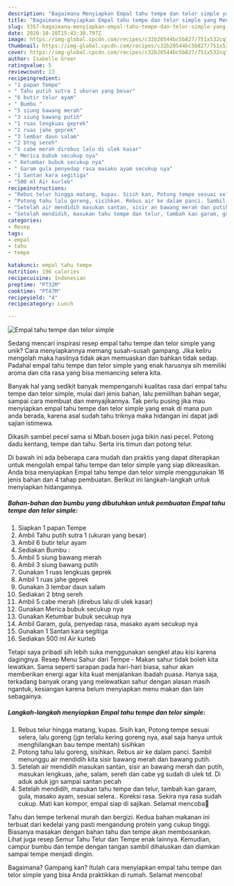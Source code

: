 ```yaml
---
description: "Bagaimana Menyiapkan Empal tahu tempe dan telor simple yang Menggugah Selera"
title: "Bagaimana Menyiapkan Empal tahu tempe dan telor simple yang Menggugah Selera"
slug: 3357-bagaimana-menyiapkan-empal-tahu-tempe-dan-telor-simple-yang-menggugah-selera
date: 2020-10-10T15:43:38.797Z
image: https://img-global.cpcdn.com/recipes/c32b20544bc5b827/751x532cq70/empal-tahu-tempe-dan-telor-simple-foto-resep-utama.jpg
thumbnail: https://img-global.cpcdn.com/recipes/c32b20544bc5b827/751x532cq70/empal-tahu-tempe-dan-telor-simple-foto-resep-utama.jpg
cover: https://img-global.cpcdn.com/recipes/c32b20544bc5b827/751x532cq70/empal-tahu-tempe-dan-telor-simple-foto-resep-utama.jpg
author: Isabelle Greer
ratingvalue: 5
reviewcount: 13
recipeingredient:
- "1 papan Tempe"
- " Tahu putih sutra 1 ukuran yang besar"
- "6 butir telur ayam"
- " Bumbu "
- "5 siung bawang merah"
- "3 siung bawang putih"
- "1 ruas lengkuas geprek"
- "1 ruas jahe geprek"
- "3 lembar daun salam"
- "2 btng sereh"
- "5 cabe merah direbus lalu di ulek kasar"
- " Merica bubuk secukup nya"
- " Ketumbar bubuk secukup nya"
- " Garam gula penyedap rasa masako ayam secukup nya"
- "1 Santan kara segitiga"
- "500 ml Air kurleb"
recipeinstructions:
- "Rebus telur hingga matang, kupas. Sisih kan, Potong tempe sesuai selera, lalu goreng (jgn terlalu kering goreng nya, asal saja hanya untuk menghilangkan bau tempe mentah) sisihkan"
- "Potong tahu lalu goreng, sisihkan. Rebus air ke dalam panci. Sambil menunggu air mendidih kita sisir bawang merah dan bawang putih."
- "Setelah air mendidih masukan santan, sisir an bawang merah dan putih, masukan lengkuas, jahe, salam, sereh dan cabe yg sudah di ulek td. Di aduk aduk jgn sampai santan pecah"
- "Setelah mendidih, masukan tahu tempe dan telur, tambah kan garam, gula, masako ayam, sesuai selera.. Koreksi rasa. Sekira nya rasa sudah cukup. Mati kan kompor, empal siap di sajikan. Selamat mencoba🤗"
categories:
- Resep
tags:
- empal
- tahu
- tempe

katakunci: empal tahu tempe 
nutrition: 196 calories
recipecuisine: Indonesian
preptime: "PT32M"
cooktime: "PT47M"
recipeyield: "4"
recipecategory: Lunch

---
```



![Empal tahu tempe dan telor simple](https://img-global.cpcdn.com/recipes/c32b20544bc5b827/751x532cq70/empal-tahu-tempe-dan-telor-simple-foto-resep-utama.jpg)

Sedang mencari inspirasi resep empal tahu tempe dan telor simple yang unik? Cara menyiapkannya memang susah-susah gampang. Jika keliru mengolah maka hasilnya tidak akan memuaskan dan bahkan tidak sedap. Padahal empal tahu tempe dan telor simple yang enak harusnya sih memiliki aroma dan cita rasa yang bisa memancing selera kita.

Banyak hal yang sedikit banyak mempengaruhi kualitas rasa dari empal tahu tempe dan telor simple, mulai dari jenis bahan, lalu pemilihan bahan segar, sampai cara membuat dan menyajikannya. Tak perlu pusing jika mau menyiapkan empal tahu tempe dan telor simple yang enak di mana pun anda berada, karena asal sudah tahu triknya maka hidangan ini dapat jadi sajian istimewa.

Dikasih sambel pecel sama si Mbah.bosen juga bikin nasi pecel. Potong dadu kentang, tempe dan tahu. Serta iris timun dan potong telur.


Di bawah ini ada beberapa cara mudah dan praktis yang dapat diterapkan untuk mengolah empal tahu tempe dan telor simple yang siap dikreasikan. Anda bisa menyiapkan Empal tahu tempe dan telor simple menggunakan 16 jenis bahan dan 4 tahap pembuatan. Berikut ini langkah-langkah untuk menyiapkan hidangannya.

<!--inarticleads1-->

##### Bahan-bahan dan bumbu yang dibutuhkan untuk pembuatan Empal tahu tempe dan telor simple:

1. Siapkan 1 papan Tempe
1. Ambil  Tahu putih sutra 1 (ukuran yang besar)
1. Ambil 6 butir telur ayam
1. Sediakan  Bumbu :
1. Ambil 5 siung bawang merah
1. Ambil 3 siung bawang putih
1. Gunakan 1 ruas lengkuas geprek
1. Ambil 1 ruas jahe geprek
1. Gunakan 3 lembar daun salam
1. Sediakan 2 btng sereh
1. Ambil 5 cabe merah (direbus lalu di ulek kasar)
1. Gunakan  Merica bubuk secukup nya
1. Gunakan  Ketumbar bubuk secukup nya
1. Ambil  Garam, gula, penyedap rasa, masako ayam secukup nya
1. Gunakan 1 Santan kara segitiga
1. Sediakan 500 ml Air kurleb


Tetapi saya pribadi sih lebih suka menggunakan sengkel atau kisi karena dagingnya. Resep Menu Sahur dari Tempe - Makan sahur tidak boleh kita lewatkan. Sama seperti sarapan pada hari-hari biasa, sahur akan memberikan energi agar kita kuat menjalankan ibadah puasa. Hanya saja, terkadang banyak orang yang melewatkan sahur dengan alasan masih ngantuk, kesiangan karena belum menyiapkan menu makan dan lain sebagainya. 

<!--inarticleads2-->

##### Langkah-langkah menyiapkan Empal tahu tempe dan telor simple:

1. Rebus telur hingga matang, kupas. Sisih kan, Potong tempe sesuai selera, lalu goreng (jgn terlalu kering goreng nya, asal saja hanya untuk menghilangkan bau tempe mentah) sisihkan
1. Potong tahu lalu goreng, sisihkan. Rebus air ke dalam panci. Sambil menunggu air mendidih kita sisir bawang merah dan bawang putih.
1. Setelah air mendidih masukan santan, sisir an bawang merah dan putih, masukan lengkuas, jahe, salam, sereh dan cabe yg sudah di ulek td. Di aduk aduk jgn sampai santan pecah
1. Setelah mendidih, masukan tahu tempe dan telur, tambah kan garam, gula, masako ayam, sesuai selera.. Koreksi rasa. Sekira nya rasa sudah cukup. Mati kan kompor, empal siap di sajikan. Selamat mencoba🤗


Tahu dan tempe terkenal murah dan bergizi. Kedua bahan makanan ini terbuat dari kedelai yang pasti mengandung protein yang cukup tinggi. Biasanya masakan dengan bahan tahu dan tempe akan membosankan. Lihat juga resep Semur Tahu Telur dan Tempe enak lainnya. Kemudian, campur bumbu dan tempe dengan tangan sambil dihaluskan dan diamkan sampai tempe menjadi dingin. 

Bagaimana? Gampang kan? Itulah cara menyiapkan empal tahu tempe dan telor simple yang bisa Anda praktikkan di rumah. Selamat mencoba!
